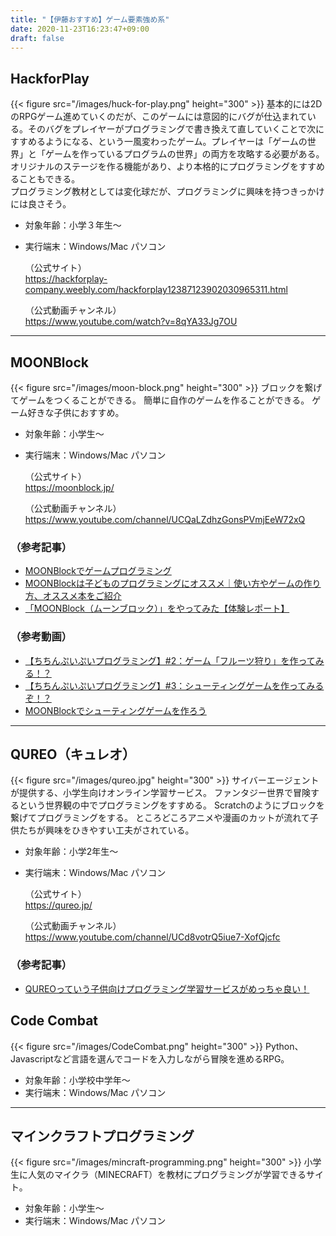 ```yaml
---
title: "【伊藤おすすめ】ゲーム要素強め系"
date: 2020-11-23T16:23:47+09:00
draft: false
---
```


## HackforPlay
{{< figure src="/images/huck-for-play.png" height="300" >}}
 基本的には2DのRPGゲーム進めていくのだが、このゲームには意図的にバグが仕込まれている。そのバグをプレイヤーがプログラミングで書き換えて直していくことで次にすすめるようになる、という一風変わったゲーム。プレイヤーは「ゲームの世界」と「ゲームを作っているプログラムの世界」の両方を攻略する必要がある。  
 オリジナルのステージを作る機能があり、より本格的にプログラミングをすすめることもできる。  
 プログラミング教材としては変化球だが、プログラミングに興味を持つきっかけには良さそう。  

- 対象年齢：小学３年生〜
- 実行端末：Windows/Mac パソコン
  
  （公式サイト）  
  https://hackforplay-company.weebly.com/hackforplay12387123902030965311.html

  （公式動画チャンネル）  
  https://www.youtube.com/watch?v=8qYA33Jg7OU

- - -
## MOONBlock
{{< figure src="/images/moon-block.png" height="300" >}}
ブロックを繋げてゲームをつくることができる。
簡単に自作のゲームを作ることができる。
ゲーム好きな子供におすすめ。

- 対象年齢：小学生〜
- 実行端末：Windows/Mac パソコン
  
  （公式サイト）  
  https://moonblock.jp/

  （公式動画チャンネル）  
  https://www.youtube.com/channel/UCQaLZdhzGonsPVmjEeW72xQ

### （参考記事）
- [MOONBlockでゲームプログラミング](https://mukai-lab.info/pages/tech/enchant_js/moonblock/)
- [MOONBlockは子どものプログラミングにオススメ｜使い方やゲームの作り方、オススメ本をご紹介](https://arschool.co.jp/blog/archives/5646)
- [「MOONBlock（ムーンブロック）」をやってみた【体験レポート】](https://techacademy.jp/magazine/1675)

### （参考動画）
- [【ちちんぷいぷいプログラミング】#2：ゲーム「フルーツ狩り」を作ってみる！？](https://www.youtube.com/watch?v=rAgzrN3yaIc)
- [【ちちんぷいぷいプログラミング】#3：シューティングゲームを作ってみるぞ！？](https://www.youtube.com/watch?v=z5CYBa-Qa6A)
- [MOONBlockでシューティングゲームを作ろう](https://www.youtube.com/watch?v=dtMBuwTm1E4)

- - -

## QUREO（キュレオ）
{{< figure src="/images/qureo.jpg" height="300" >}}
サイバーエージェントが提供する、小学生向けオンライン学習サービス。
ファンタジー世界で冒険するという世界観の中でプログラミングをすすめる。
Scratchのようにブロックを繋げてプログラミングをする。
ところどころアニメや漫画のカットが流れて子供たちが興味をひきやすい工夫がされている。

- 対象年齢：小学2年生〜
- 実行端末：Windows/Mac パソコン
  
  （公式サイト）  
  https://qureo.jp/

  （公式動画チャンネル）  
  https://www.youtube.com/channel/UCd8votrQ5iue7-XofQjcfc

### （参考記事）
- [QUREOっていう子供向けプログラミング学習サービスがめっちゃ良い！](https://tutor-blog.com/qureo-techkidsschool/)

## Code Combat
{{< figure src="/images/CodeCombat.png" height="300" >}}
Python、Javascriptなど言語を選んでコードを入力しながら冒険を進めるRPG。

- 対象年齢：小学校中学年〜
- 実行端末：Windows/Mac パソコン
  
- - -

## マインクラフトプログラミング
{{< figure src="/images/mincraft-programming.png" height="300" >}}
小学生に人気のマイクラ（MINECRAFT）を教材にプログラミングが学習できるサイト。

- 対象年齢：小学生〜
- 実行端末：Windows/Mac パソコン
  